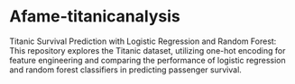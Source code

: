 # Afame-titanicanalysis
Titanic Survival Prediction with Logistic Regression and Random Forest: This repository explores the Titanic dataset, utilizing one-hot encoding for feature engineering and comparing the performance of logistic regression and random forest classifiers in predicting passenger survival.
